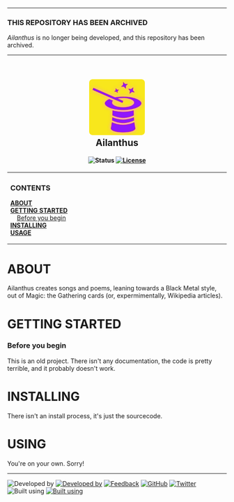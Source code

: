 <!--
  Github Repository Template (https://github.com/APrettyCoolProgram/dotfiles-templates-and-gists-etc)
  Version: Version 20.7.200728.1200
  Authors: development@aprettycoolprogram.com
  Additional documentation: /AppResource/Doc/Proj/
-->

***
### THIS REPOSITORY HAS BEEN ARCHIVED
*Ailanthus* is no longer being developed, and this repository has been archived.

***

<h2 align="center">
  <br>
  <img src="https://github.com/APrettyCoolProgram/ailanthus/blob/master/repodata/img/ailanthus-logo-128x128.png" alt="Ailanthus" width="128">
  <br>
  Ailanthus
  <br>
</h2>

<h4 align="center">

  ![Status](https://img.shields.io/badge/status-archived-red.svg)
  [![License](https://img.shields.io/github/license/aprettycoolprogram/ailanthus)](https://www.apache.org/licenses/LICENSE-2.0)

</h4>

<table>
<tr>
<td img src="repodata/img/spacer.png" alt="blank-spacer" width="800" height="1">

  ### CONTENTS
  [**ABOUT**](#about-crispydeven)<br>
  [**GETTING STARTED**](#getting-started)<br>
  &nbsp;&nbsp;&nbsp;&nbsp;[Before you begin](#before-you-begin)<br>
  [**INSTALLING**](#installation)<br>
  [**USAGE**](#usage)<br>

</td>
</tr>
</table>

# ABOUT
Ailanthus creates songs and poems, leaning towards a Black Metal style, out of Magic: the Gathering cards (or, expermimentally, Wikipedia articles).

# GETTING STARTED
### Before you begin
This is an old project. There isn't any documentation, the code is pretty terrible, and it probably doesn't work.

# INSTALLING
There isn't an install process, it's just the sourcecode. 

# USING
You're on your own. Sorry!

***

![Developed by](https://img.shields.io/badge/developed%20by-black.svg)&nbsp;[![Developed by](https://img.shields.io/badge/A%20Pretty%20Cool%20Program-17806D.svg)](https://aprettycoolprogram.com)&nbsp;[![Feedback](https://img.shields.io/badge/feedback@aprettycoolprogram.com-17806D.svg)](mailto:feedback@aprettycoolprogram.com)&nbsp;[![GitHub](https://img.shields.io/github/followers/aprettycoolprogram.svg?label=GitHub&style=social)](https://github.com/aprettycoolprogram)&nbsp;[![Twitter](https://img.shields.io/twitter/follow/aprettycoolprog.svg?label=Twitter&style=social)](https://twitter.com/aprettycoolprog)&nbsp;
<br>
![Built using](https://img.shields.io/badge/built%20using-black.svg)&nbsp;[![Built using](https://img.shields.io/badge/github--repository--template-blue.svg)](https://github.com/APrettyCoolProgram/dotfiles-templates-and-gists-etc)&nbsp;
